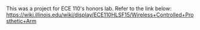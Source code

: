 This was a project for ECE 110's honors lab. Refer to the link below:
https://wiki.illinois.edu/wiki/display/ECE110HLSF15/Wireless+Controlled+Prosthetic+Arm